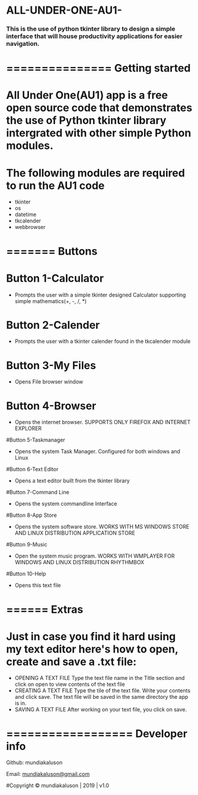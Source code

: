 # ALL-UNDER-ONE-AU1-
### This is the use of python tkinter library to design a simple interface that will house productivity applications for easier navigation.
===============
Getting started
===============

# All Under One(AU1) app is a free open source code that demonstrates the use of Python tkinter library intergrated with other simple Python modules.

# The following modules are required to run the AU1 code

* tkinter
* os
* datetime
* tkcalender
* webbrowser

=======
Buttons
=======

# Button 1-Calculator
* Prompts the user with a simple tkinter designed Calculator supporting simple mathematics(+, -, /, *)

# Button 2-Calender
* Prompts the user with a tkinter calender found in the tkcalender module

# Button 3-My Files
* Opens File browser window

# Button 4-Browser
* Opens the internet browser. SUPPORTS ONLY FIREFOX AND INTERNET EXPLORER

#Button 5-Taskmanager
* Opens the system Task Manager. Configured for both windows and Linux

#Button 6-Text Editor
* Opens a text editor built from the tkinter library

#Button 7-Command Line
* Opens the system commandline Interface

#Button 8-App Store
* Opens the system software store. WORKS WITH MS WINDOWS STORE AND LINUX DISTRIBUTION APPLICATION STORE

#Button 9-Music
* Open the system music program. WORKS WITH WMPLAYER FOR WINDOWS AND LINUX DISTRIBUTION RHYTHMBOX

#Button 10-Help
* Opens this text file

======
Extras
======

# Just in case you find it hard using my text editor here's how to open, create and save a .txt file:
* OPENING A TEXT FILE
Type the text file name in the Title section and click on open to view contents of the text file
* CREATING A TEXT FILE
Type the tile of the text file. Write your contents and click save. The text file will be saved in the same directory the app is in.
* SAVING A TEXT FILE
After working on your text file, you click on save.

==================
**Developer info**
==================
Github: mundiakaluson

Email: mundiakaluson@gmail.com

#Copyright © mundiakaluson | 2019 | v1.0
